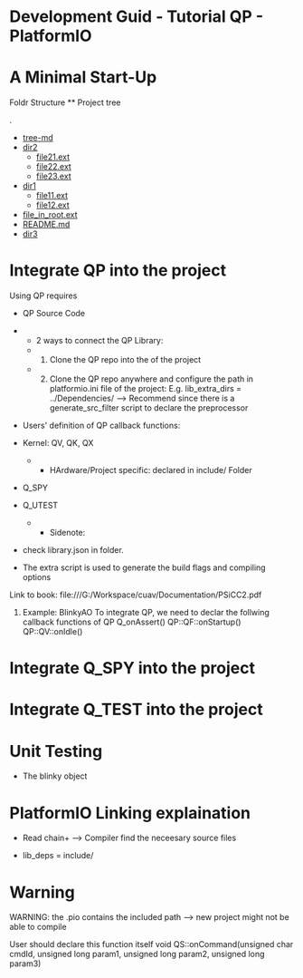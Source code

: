# Development Guid - Tutorial QP - PlatformIO

# A Minimal Start-Up

Foldr Structure
** Project tree

.
 * [tree-md](./tree-md)
 * [dir2](./dir2)
   * [file21.ext](./dir2/file21.ext)
   * [file22.ext](./dir2/file22.ext)
   * [file23.ext](./dir2/file23.ext)
 * [dir1](./dir1)
   * [file11.ext](./dir1/file11.ext)
   * [file12.ext](./dir1/file12.ext)
 * [file_in_root.ext](./file_in_root.ext)
 * [README.md](./README.md)
 * [dir3](./dir3)

# Integrate QP into the project
Using QP requires
  - QP Source Code

  * - 2 ways to connect the QP Library:
    - 1. Clone the QP repo into the <lib/> of the project
    - 2. Clone the QP repo anywhere and configure the path in platformio.ini file of the project:
        E.g. lib_extra_dirs = ../Dependencies/ --> Recommend since there is a generate_src_filter script to declare the preprocessor
  
  * Users' definition of QP callback functions:
  - Kernel: QV, QK, QX
    - - HArdware/Project specific: declared in include/ Folder

  - Q_SPY
  - Q_UTEST
    - - Sidenote:
  - check library.json in <qp> folder.
  - The extra script is used to generate the build flags and compiling options

  Link to book: file:///G:/Workspace/cuav/Documentation/PSiCC2.pdf

 1. Example: BlinkyAO
  To integrate QP, we need to declar the follwing callback functions of QP
    Q_onAssert()
    QP::QF::onStartup()
    QP::QV::onIdle()

# Integrate Q_SPY into the project

# Integrate Q_TEST into the project

# Unit Testing
  - The blinky object

# PlatformIO Linking explaination
  - Read chain+ --> Compiler find the neceesary source files

  - lib_deps = 
    include/


# Warning
  WARNING: the .pio contains the included path --> new project might not be able to compile

User should declare this function itself
 void QS::onCommand(unsigned char cmdId,
					unsigned long param1, unsigned long param2, unsigned long param3)